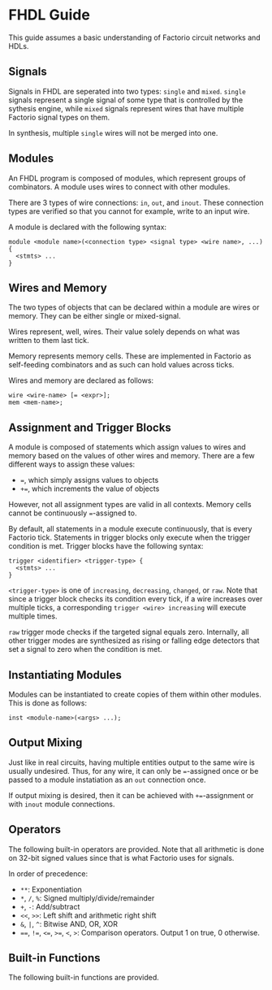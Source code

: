 # FHDL Guide

This guide assumes a basic understanding of Factorio circuit networks and HDLs.

## Signals

Signals in FHDL are seperated into two types: `single` and `mixed`. `single` signals
represent a single signal of some type that is controlled by the sythesis engine,
while `mixed` signals represent wires that have multiple Factorio signal types on them.

In synthesis, multiple `single` wires will not be merged into one.

## Modules

An FHDL program is composed of modules, which represent groups of combinators.
A module uses wires to connect with other modules.

There are 3 types of wire connections: `in`, `out`, and `inout`. These connection
types are verified so that you cannot for example, write to an input wire.

A module is declared with the following syntax:

```
module <module name>(<connection type> <signal type> <wire name>, ...) {
  <stmts> ...
}
```

## Wires and Memory

The two types of objects that can be declared within a module are wires or memory.
They can be either single or mixed-signal.

Wires represent, well, wires. Their value solely depends on what was written to them last tick.

Memory represents memory cells. These are implemented in Factorio as self-feeding combinators
and as such can hold values across ticks.

Wires and memory are declared as follows:

```
wire <wire-name> [= <expr>];
mem <mem-name>; 
```

## Assignment and Trigger Blocks

A module is composed of statements which assign values to wires and memory based on the values
of other wires and memory. There are a few different ways to assign these values:

- `=`, which simply assigns values to objects
- `+=`, which increments the value of objects

However, not all assignment types are valid in all contexts. Memory cells cannot be continuously
`=`-assigned to.

By default, all statements in a module execute continuously, that is every Factorio tick. Statements in
trigger blocks only execute when the trigger condition is met. Trigger blocks have the following syntax:

```
trigger <identifier> <trigger-type> {
  <stmts> ...
}
```

`<trigger-type>` is one of `increasing`, `decreasing`, `changed`, or `raw`. Note that since a trigger block
checks its condition every tick, if a wire increases over multiple ticks, a corresponding
`trigger <wire> increasing` will execute multiple times.

`raw` trigger mode checks if the targeted signal equals zero. Internally, all other trigger modes
are synthesized as rising or falling edge detectors that set a signal to zero when the condition
is met.

## Instantiating Modules

Modules can be instantiated to create copies of them within other modules. This is done as follows:
```
inst <module-name>(<args> ...);
```

## Output Mixing

Just like in real circuits, having multiple entities output to the same wire is usually
undesired. Thus, for any wire, it can only be `=`-assigned once or be passed to a module instatiation
as an `out` connection once.

If output mixing is desired, then it can be achieved with `+=`-assignment or with `inout` module
connections.

## Operators

The following built-in operators are provided. Note that all arithmetic is done on 32-bit signed
values since that is what Factorio uses for signals.

In order of precedence:

- `**`: Exponentiation
- `*`, `/`, `%`: Signed multiply/divide/remainder
- `+`, `-`: Add/subtract
- `<<`, `>>`: Left shift and arithmetic right shift
- `&`, `|`, `^`: Bitwise AND, OR, XOR
- `==`, `!=`, `<=`, `>=`, `<`, `>`: Comparison operators. Output 1 on true, 0 otherwise.

## Built-in Functions

The following built-in functions are provided.